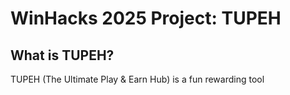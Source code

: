 # WinHacks 2025 Project: TUPEH
## What is TUPEH?
TUPEH (The Ultimate Play & Earn Hub) is a fun rewarding tool 
